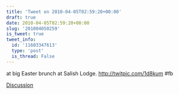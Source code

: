 ```yaml
---
title: 'Tweet on 2010-04-05T02:59:20+00:00'
draft: true
date: 2010-04-05T02:59:20+00:00
slug: '201004050259'
is_tweet: true
tweet_info:
  id: '11603347613'
  type: 'post'
  is_thread: False
---
```




at big Easter brunch at Salish Lodge. http://twitpic.com/1d8kum #fb

[Discussion](https://x.com/sytelus/status/11603347613)
